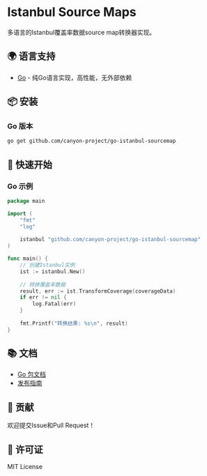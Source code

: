 # Istanbul Source Maps

多语言的Istanbul覆盖率数据source map转换器实现。

## 🌍 语言支持

- [Go](./go/) - 纯Go语言实现，高性能，无外部依赖

## 📦 安装

### Go 版本

```bash
go get github.com/canyon-project/go-istanbul-sourcemap
```

## 🚀 快速开始

### Go 示例

```go
package main

import (
    "fmt"
    "log"
    
    istanbul "github.com/canyon-project/go-istanbul-sourcemap"
)

func main() {
    // 创建Istanbul实例
    ist := istanbul.New()
    
    // 转换覆盖率数据
    result, err := ist.TransformCoverage(coverageData)
    if err != nil {
        log.Fatal(err)
    }
    
    fmt.Printf("转换结果: %s\n", result)
}
```

## 📚 文档

- [Go 包文档](./go/README.md)
- [发布指南](./RELEASE.md)

## 🤝 贡献

欢迎提交Issue和Pull Request！

## 📄 许可证

MIT License
